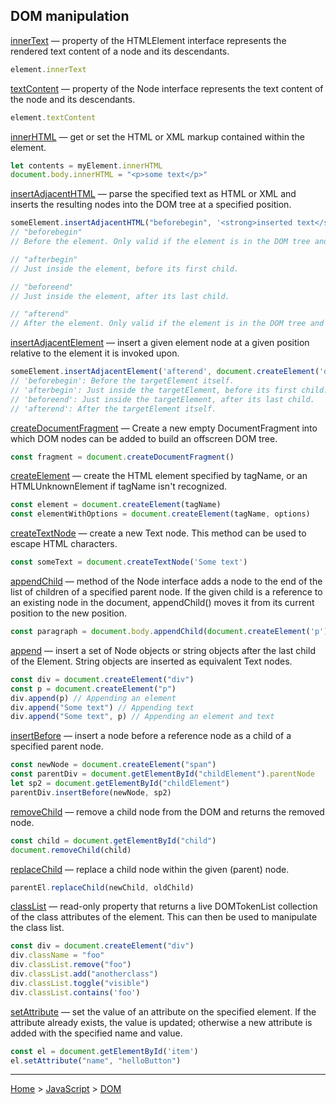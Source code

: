 ## DOM manipulation


[innerText](https://developer.mozilla.org/en-US/docs/Web/API/HTMLElement/innerText) — property of the HTMLElement interface represents the rendered text content of a node and its descendants.
```javascript
element.innerText
```

[textContent](https://developer.mozilla.org/en-US/docs/Web/API/Node/textContent) — property of the Node interface represents the text content of the node and its descendants.
```javascript
element.textContent
```

[innerHTML](https://developer.mozilla.org/en-US/docs/Web/API/Element/innerHTML) — get or set the HTML or XML markup contained within the element.
```javascript
let contents = myElement.innerHTML
document.body.innerHTML = "<p>some text</p>"
```

[insertAdjacentHTML](https://developer.mozilla.org/en-US/docs/Web/API/Element/insertAdjacentHTML) — parse the specified text as HTML or XML and inserts the resulting nodes into the DOM tree at a specified position.
```javascript
someElement.insertAdjacentHTML("beforebegin", '<strong>inserted text</strong>')
// "beforebegin"
// Before the element. Only valid if the element is in the DOM tree and has a parent element.

// "afterbegin"
// Just inside the element, before its first child.

// "beforeend"
// Just inside the element, after its last child.

// "afterend"
// After the element. Only valid if the element is in the DOM tree and has a parent element.
```

[insertAdjacentElement](https://developer.mozilla.org/en-US/docs/Web/API/Element/insertAdjacentElement) — insert a given element node at a given position relative to the element it is invoked upon.
```javascript
someElement.insertAdjacentElement('afterend', document.createElement('div'))
// 'beforebegin': Before the targetElement itself.
// 'afterbegin': Just inside the targetElement, before its first child.
// 'beforeend': Just inside the targetElement, after its last child.
// 'afterend': After the targetElement itself.
```

[createDocumentFragment](https://developer.mozilla.org/en-US/docs/Web/API/Document/createDocumentFragment) — Create a new empty DocumentFragment into which DOM nodes can be added to build an offscreen DOM tree.
```javascript
const fragment = document.createDocumentFragment()
```

[createElement](https://developer.mozilla.org/en-US/docs/Web/API/Document/createElement) — create the HTML element specified by tagName, or an HTMLUnknownElement if tagName isn't recognized.
```javascript
const element = document.createElement(tagName)
const elementWithOptions = document.createElement(tagName, options)
```

[createTextNode](https://developer.mozilla.org/en-US/docs/Web/API/Document/createTextNode) — create a new Text node. This method can be used to escape HTML characters.
```javascript
const someText = document.createTextNode('Some text')
```

[appendChild](https://developer.mozilla.org/en-US/docs/Web/API/Node/appendChild) — method of the Node interface adds a node to the end of the list of children of a specified parent node. If the given child is a reference to an existing node in the document, appendChild() moves it from its current position to the new position.
```javascript
const paragraph = document.body.appendChild(document.createElement('p'))
```

[append](https://developer.mozilla.org/en-US/docs/Web/API/Element/append) — insert a set of Node objects or string objects after the last child of the Element. String objects are inserted as equivalent Text nodes.
```javascript
const div = document.createElement("div")
const p = document.createElement("p")
div.append(p) // Appending an element
div.append("Some text") // Appending text
div.append("Some text", p) // Appending an element and text
```

[insertBefore](https://developer.mozilla.org/en-US/docs/Web/API/Node/insertBefore) — insert a node before a reference node as a child of a specified parent node.
```javascript
const newNode = document.createElement("span")
const parentDiv = document.getElementById("childElement").parentNode
let sp2 = document.getElementById("childElement")
parentDiv.insertBefore(newNode, sp2)
```

[removeChild](https://developer.mozilla.org/en-US/docs/Web/API/Node/removeChild) — remove a child node from the DOM and returns the removed node.
```javascript
const child = document.getElementById("child")
document.removeChild(child)
```

[replaceChild](https://developer.mozilla.org/en-US/docs/Web/API/Node/replaceChild) — replace a child node within the given (parent) node.
```javascript
parentEl.replaceChild(newChild, oldChild)
```

[classList](https://developer.mozilla.org/en-US/docs/Web/API/Element/classList) — read-only property that returns a live DOMTokenList collection of the class attributes of the element. This can then be used to manipulate the class list.
```javascript
const div = document.createElement("div")
div.className = "foo"
div.classList.remove("foo")
div.classList.add("anotherclass")
div.classList.toggle("visible")
div.classList.contains('foo')
```

[setAttribute](https://developer.mozilla.org/en-US/docs/Web/API/Element/setAttribute) — set the value of an attribute on the specified element. If the attribute already exists, the value is updated; otherwise a new attribute is added with the specified name and value.
```javascript
const el = document.getElementById('item')
el.setAttribute("name", "helloButton")
```

---
[Home](/README.md) > [JavaScript](javascript.md) > [DOM](dom.md)
